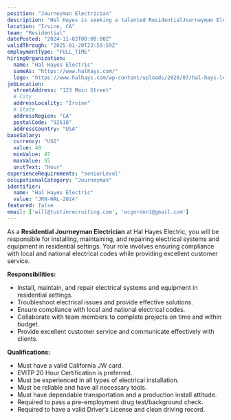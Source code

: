 ```yaml
---
position: "Journeyman Electrician"
description: "Hal Hayes is seeking a talented ResidentialJourneyman Electrician to join our innovative team. In this role, you will be responsible for installing, maintaining, and repairing electrical systems and equipment."
location: "Irvine, CA"
team: "Residential"
datePosted: "2024-11-02T00:00:00Z"
validThrough: "2025-01-20T23:59:59Z"
employmentType: "FULL_TIME"
hiringOrganization: 
  name: "Hal Hayes Electric"
  sameAs: "https://www.halhays.com/"
  logo: "https://www.halhays.com/wp-content/uploads/2020/07/hal-hays-logo-final.svg?x82171"
jobLocation:
  streetAddress: "123 Main Street"
  # City
  addressLocality: "Irvine"
  # State
  addressRegion: "CA"
  postalCode: "92618"
  addressCountry: "USA"
baseSalary:
  currency: "USD"
  value: 40
  minValue: 47
  maxValue: 55
  unitText: "Hour"
experienceRequirements: "seniorLevel"
occupationalCategory: "Journeyman"
identifier:
  name: "Hal Hayes Electric"
  value: "JRN-HAL-2024"
featured: false
email: ['will@tustinrecruiting.com', 'wcgordon1@gmail.com']
---
```


As a **Residential Journeyman Electrician** at Hal Hayes Electric, you will be responsible for installing, maintaining, and repairing electrical systems and equipment in residential settings. Your role involves ensuring compliance with local and national electrical codes while providing excellent customer service.

**Responsibilities:**

- Install, maintain, and repair electrical systems and equipment in residential settings.
- Troubleshoot electrical issues and provide effective solutions.
- Ensure compliance with local and national electrical codes.
- Collaborate with team members to complete projects on time and within budget.
- Provide excellent customer service and communicate effectively with clients.

**Qualifications:**

- Must have a valid California JW card.
- EVITP 20 Hour Certification is preferred.
- Must be experienced in all types of electrical installation.
- Must be reliable and have all necessary tools.
- Must have dependable transportation and a production install attitude.
- Required to pass a pre-employment drug test/background check.
- Required to have a valid Driver’s License and clean driving record.
